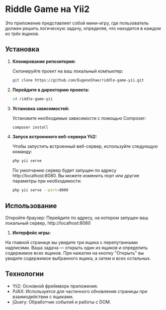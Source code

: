# Riddle Game на Yii2

Это приложение представляет собой мини-игру, где пользователь должен решить логическую задачу, определяя, что находится в каждом из трёх ящиков.

## Установка

1. **Клонирование репозитория:**

   Склонируйте проект на ваш локальный компьютер:
   ```bash
   git clone https://github.com/EugeneShae/riddle-game-yii.git
2. **Перейдите в директорию проекта:**

    ```bash
    cd riddle-game-yii
3. **Установка зависимостей:**

   Установите необходимые зависимости с помощью Composer:
   ```bash
   composer install

4. **Запуск встроенного веб-сервера Yii2:**

   Чтобы запустить встроенный веб-сервер, используйте следующую команду:
   ```bash
   php yii serve
   ```
    По умолчанию сервер будет запущен по адресу http://localhost:8080. Вы можете изменить порт или другие параметры при необходимости:
   ```bash
   php yii serve --port=8000

## Использование
Откройте браузер:
Перейдите по адресу, на котором запущен ваш локальный сервер, http://localhost:8080

1. **Интерфейс игры:**

На главной странице вы увидите три ящика с перепутанными надписями. Ваша задача — открыть один из ящиков и определить содержимое всех ящиков. При нажатии на кнопку "Открыть" вы увидите содержимое выбранного ящика, а затем и всех остальных.

## Технологии
- Yii2: Основной фреймворк приложения.
- PJAX: Используется для частичного обновления страницы при взаимодействии с ящиками.
- jQuery: Обработчик событий и работы с DOM.
